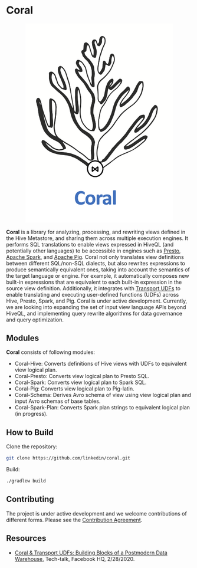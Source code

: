 # Coral
<p align="center">
 <img src="docs/coral-logo.png" width="400" title="Coral Logo">
</p>

**Coral** is a library for analyzing, processing, and rewriting views defined in the Hive Metastore, and sharing them
across multiple execution engines. It performs SQL translations to enable views expressed in HiveQL (and potentially
other languages) to be accessible in engines such as [Presto](https://prestosql.io/),
[Apache Spark](https://spark.apache.org/), and [Apache Pig](https://pig.apache.org/).
Coral not only translates view definitions between different SQL/non-SQL dialects, but also rewrites expressions to
produce semantically equivalent ones, taking into account the semantics of the target language or engine.
For example, it automatically composes new built-in expressions that are equivalent to each built-in expression in the
 source view definition. Additionally, it integrates with [Transport UDFs](https://github.com/linkedin/transport)
to enable translating and executing user-defined functions (UDFs) across Hive, Presto, Spark, and Pig. Coral is under
active development. Currently, we are looking into expanding the set of input view language APIs beyond HiveQL,
and implementing query rewrite algorithms for data governance and query optimization.

## Modules
**Coral** consists of following modules:
- Coral-Hive: Converts definitions of Hive views with UDFs to equivalent view logical plan.
- Coral-Presto: Converts view logical plan to Presto SQL.
- Coral-Spark: Converts view logical plan to Spark SQL.
- Coral-Pig: Converts view logical plan to Pig-latin.
- Coral-Schema: Derives Avro schema of view using view logical plan and input Avro schemas of base tables.
- Coral-Spark-Plan: Converts Spark plan strings to equivalent logical plan (in progress).

## How to Build
Clone the repository:
```bash
git clone https://github.com/linkedin/coral.git
```
Build:
```bash
./gradlew build
```

## Contributing
The project is under active development and we welcome contributions of different forms.
Please see the [Contribution Agreement](CONTRIBUTING.md).

## Resources
- [Coral & Transport UDFs: Building Blocks of a Postmodern Data Warehouse](https://www.slideshare.net/walaa_eldin_moustafa/coral-transport-udfs-building-blocks-of-a-postmodern-data-warehouse-229545076), Tech-talk, Facebook HQ, 2/28/2020.
